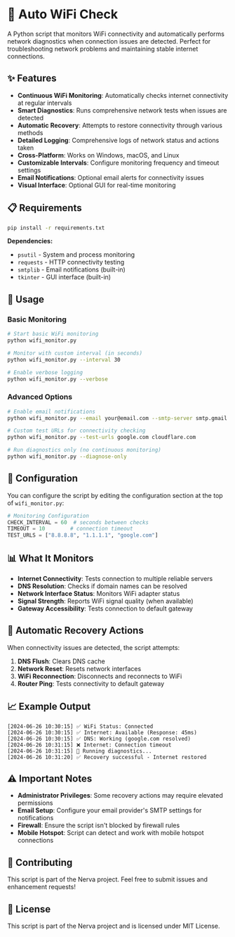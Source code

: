 # 📶 Auto WiFi Check

A Python script that monitors WiFi connectivity and automatically performs network diagnostics when connection issues are detected. Perfect for troubleshooting network problems and maintaining stable internet connections.

## ✨ Features

- **Continuous WiFi Monitoring**: Automatically checks internet connectivity at regular intervals
- **Smart Diagnostics**: Runs comprehensive network tests when issues are detected
- **Automatic Recovery**: Attempts to restore connectivity through various methods
- **Detailed Logging**: Comprehensive logs of network status and actions taken
- **Cross-Platform**: Works on Windows, macOS, and Linux
- **Customizable Intervals**: Configure monitoring frequency and timeout settings
- **Email Notifications**: Optional email alerts for connectivity issues
- **Visual Interface**: Optional GUI for real-time monitoring

## 📋 Requirements

```bash
pip install -r requirements.txt
```

**Dependencies:**
- `psutil` - System and process monitoring
- `requests` - HTTP connectivity testing  
- `smtplib` - Email notifications (built-in)
- `tkinter` - GUI interface (built-in)

## 🚀 Usage

### Basic Monitoring

```bash
# Start basic WiFi monitoring
python wifi_monitor.py

# Monitor with custom interval (in seconds)
python wifi_monitor.py --interval 30

# Enable verbose logging
python wifi_monitor.py --verbose
```

### Advanced Options

```bash
# Enable email notifications
python wifi_monitor.py --email your@email.com --smtp-server smtp.gmail.com

# Custom test URLs for connectivity checking
python wifi_monitor.py --test-urls google.com cloudflare.com

# Run diagnostics only (no continuous monitoring)
python wifi_monitor.py --diagnose-only
```

## 🔧 Configuration

You can configure the script by editing the configuration section at the top of `wifi_monitor.py`:

```python
# Monitoring Configuration
CHECK_INTERVAL = 60  # seconds between checks
TIMEOUT = 10        # connection timeout
TEST_URLS = ["8.8.8.8", "1.1.1.1", "google.com"]
```

## 📊 What It Monitors

- **Internet Connectivity**: Tests connection to multiple reliable servers
- **DNS Resolution**: Checks if domain names can be resolved
- **Network Interface Status**: Monitors WiFi adapter status
- **Signal Strength**: Reports WiFi signal quality (when available)
- **Gateway Accessibility**: Tests connection to default gateway

## 🔧 Automatic Recovery Actions

When connectivity issues are detected, the script attempts:

1. **DNS Flush**: Clears DNS cache
2. **Network Reset**: Resets network interfaces
3. **WiFi Reconnection**: Disconnects and reconnects to WiFi
4. **Router Ping**: Tests connectivity to default gateway

## 📈 Example Output

```
[2024-06-26 10:30:15] ✅ WiFi Status: Connected
[2024-06-26 10:30:15] ✅ Internet: Available (Response: 45ms)
[2024-06-26 10:30:15] ✅ DNS: Working (google.com resolved)
[2024-06-26 10:31:15] ❌ Internet: Connection timeout
[2024-06-26 10:31:15] 🔧 Running diagnostics...
[2024-06-26 10:31:20] ✅ Recovery successful - Internet restored
```

## ⚠️ Important Notes

- **Administrator Privileges**: Some recovery actions may require elevated permissions
- **Email Setup**: Configure your email provider's SMTP settings for notifications
- **Firewall**: Ensure the script isn't blocked by firewall rules
- **Mobile Hotspot**: Script can detect and work with mobile hotspot connections

## 🤝 Contributing

This script is part of the Nerva project. Feel free to submit issues and enhancement requests!

## 📄 License

This script is part of the Nerva project and is licensed under MIT License.
